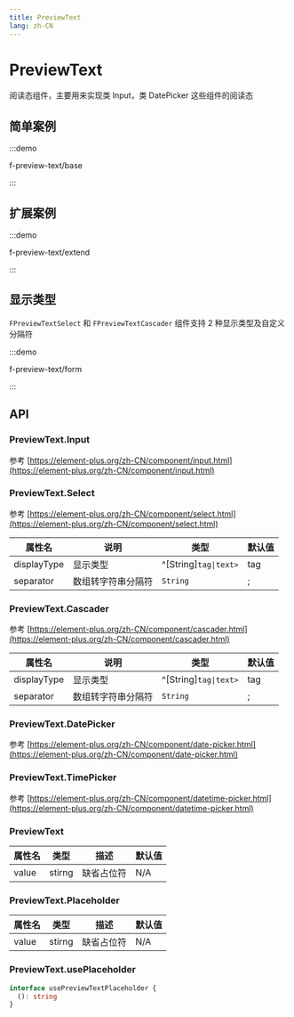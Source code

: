```yaml
---
title: PreviewText
lang: zh-CN
---
```


# PreviewText

阅读态组件，主要用来实现类 Input，类 DatePicker 这些组件的阅读态

## 简单案例

:::demo

f-preview-text/base

:::

## 扩展案例

:::demo

f-preview-text/extend

:::

## 显示类型

`FPreviewTextSelect` 和 `FPreviewTextCascader` 组件支持 2 种显示类型及自定义分隔符

:::demo

f-preview-text/form

:::

## API

### PreviewText.Input

参考 [https://element-plus.org/zh-CN/component/input.html](https://element-plus.org/zh-CN/component/input.html)

### PreviewText.Select

参考 [https://element-plus.org/zh-CN/component/select.html](https://element-plus.org/zh-CN/component/select.html)

| 属性名      | 说明               | 类型                  | 默认值 |
| ----------- | ------------------ | --------------------- | ------ |
| displayType | 显示类型           | ^[String]`tag\|text>` | tag    |
| separator   | 数组转字符串分隔符 | `String`              | ;      |

### PreviewText.Cascader

参考 [https://element-plus.org/zh-CN/component/cascader.html](https://element-plus.org/zh-CN/component/cascader.html)

| 属性名      | 说明               | 类型                  | 默认值 |
| ----------- | ------------------ | --------------------- | ------ |
| displayType | 显示类型           | ^[String]`tag\|text>` | tag    |
| separator   | 数组转字符串分隔符 | `String`              | ;      |

### PreviewText.DatePicker

参考 [https://element-plus.org/zh-CN/component/date-picker.html](https://element-plus.org/zh-CN/component/date-picker.html)

### PreviewText.TimePicker

参考 [https://element-plus.org/zh-CN/component/datetime-picker.html](https://element-plus.org/zh-CN/component/datetime-picker.html)

### PreviewText

| 属性名 | 类型   | 描述       | 默认值 |
| ------ | ------ | ---------- | ------ |
| value  | stirng | 缺省占位符 | N/A    |

### PreviewText.Placeholder

| 属性名 | 类型   | 描述       | 默认值 |
| ------ | ------ | ---------- | ------ |
| value  | stirng | 缺省占位符 | N/A    |

### PreviewText.usePlaceholder

```ts pure
interface usePreviewTextPlaceholder {
  (): string
}
```
